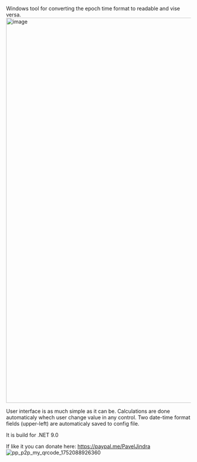 Windows tool for converting the epoch time format to readable and vise versa.
<img width="1438" height="1051" alt="image" src="https://github.com/user-attachments/assets/7c99aa0a-4c47-4cd8-bdd6-f91778920963" />

User interface is as much simple as it can be. Calculations are done automaticaly whech user change value in any control.
Two date-time format fields (upper-left) are automaticaly saved to config file.

It is build for .NET 9.0

If like it you can donate here: <a href=paypal.me/PavelJindra>https://paypal.me/PavelJindra</a>
![pp_p2p_my_qrcode_1752088926360](https://github.com/user-attachments/assets/d7060487-f371-42cd-97b4-eceb534c91dd)

